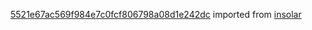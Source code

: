 [5521e67ac569f984e7c0fcf806798a08d1e242dc](https://github.com/insolar/insolar/commit/5521e67ac569f984e7c0fcf806798a08d1e242dc) imported from [insolar](https://github.com/insolar/insolar)
